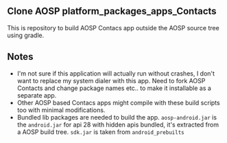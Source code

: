 ## Clone AOSP platform_packages_apps_Contacts

This is repository to build AOSP Contacs app outside the AOSP source tree using gradle.



## Notes

* I'm not sure if this application will actually run without crashes, I don't want to replace my system dialer with this app. Need to fork AOSP Contacts and change package names etc.. to make it installable as a separate app.
* Other AOSP based Contacs apps might compile with these build scripts too with minimal modifications.
* Bundled lib packages are needed to build the app. `aosp-android.jar` is the `android.jar` for api 28 with hidden apis bundled, it's extracted from a AOSP build tree. `sdk.jar` is taken from `android_prebuilts`
